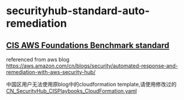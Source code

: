 # securityhub-standard-auto-remediation
## [CIS AWS Foundations Benchmark standard](https://docs.aws.amazon.com/securityhub/latest/userguide/securityhub-standards-cis.html)
referenced from aws blog https://aws.amazon.com/cn/blogs/security/automated-response-and-remediation-with-aws-security-hub/

中国区用户无法使用原blog中的cloudformation template,请使用修改过的[CN_SecurityHub_CISPlaybooks_CloudFormation.yaml](https://github.com/jessicawyc/securityhub-standard-auto-remediation/blob/main/CN_SecurityHub_CISPlaybooks_CloudFormation.yaml)
